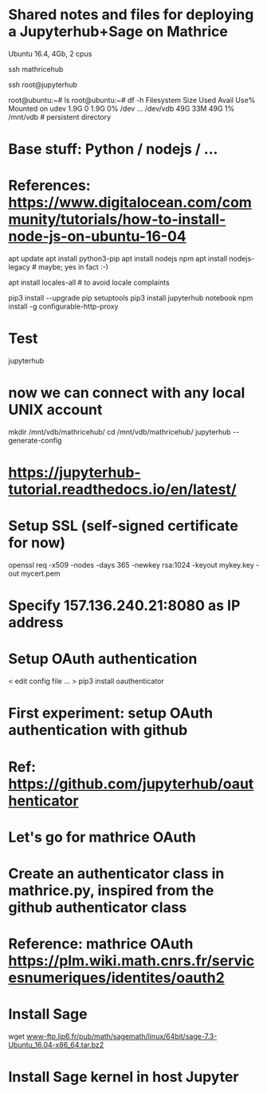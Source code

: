 # Shared notes and files for deploying a Jupyterhub+Sage on Mathrice

Ubuntu 16.4, 4Gb, 2 cpus

ssh mathricehub

ssh root@jupyterhub

root@ubuntu:~# ls
root@ubuntu:~# df -h
Filesystem      Size  Used Avail Use% Mounted on
udev            1.9G     0  1.9G   0% /dev
...
/dev/vdb         49G   33M   49G   1% /mnt/vdb      # persistent directory

# Base stuff: Python / nodejs / ...

# References: https://www.digitalocean.com/community/tutorials/how-to-install-node-js-on-ubuntu-16-04

apt update
apt install python3-pip
apt install nodejs npm
apt install nodejs-legacy # maybe; yes in fact :-)

apt install locales-all    # to avoid locale complaints

pip3 install --upgrade pip setuptools
pip3 install jupyterhub notebook
npm install -g configurable-http-proxy

# Test

jupyterhub

# now we can connect with any local UNIX account

mkdir /mnt/vdb/mathricehub/
cd /mnt/vdb/mathricehub/
jupyterhub --generate-config

# https://jupyterhub-tutorial.readthedocs.io/en/latest/

# Setup SSL (self-signed certificate for now)

openssl req -x509 -nodes -days 365 -newkey rsa:1024 -keyout mykey.key -out mycert.pem
# Specify 157.136.240.21:8080 as IP address

# Setup OAuth authentication

< edit config file ... >
pip3 install oauthenticator

# First experiment: setup OAuth authentication with github
# Ref: https://github.com/jupyterhub/oauthenticator

# Let's go for mathrice OAuth
# Create an authenticator class in mathrice.py, inspired from the github authenticator class
# Reference: mathrice OAuth https://plm.wiki.math.cnrs.fr/servicesnumeriques/identites/oauth2



# Install Sage

wget www-ftp.lip6.fr/pub/math/sagemath/linux/64bit/sage-7.3-Ubuntu_16.04-x86_64.tar.bz2


# Install Sage kernel in host Jupyter
